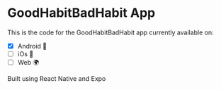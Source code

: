 # GoodHabitBadHabit App

This is the code for the GoodHabitBadHabit app currently available on:

- [x] Android 🤖
- [ ] iOs 🍏
- [ ] Web 🌍

Built using React Native and Expo
